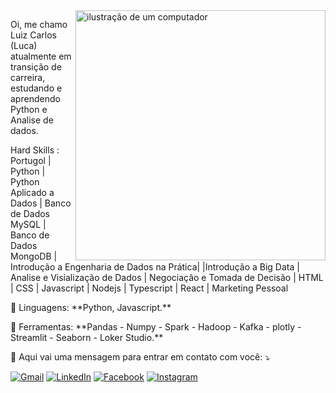 <img src="https://raw.githubusercontent.com/MicaelliMedeiros/micaellimedeiros/master/image/computer-illustration.png" alt="ilustração de um computador" min-width="400px" max-width="400px" width="400px" align="right">

<p align="left"> 
 Oi, me chamo Luiz Carlos (Luca) atualmente em transição de carreira, estudando e aprendendo Python e Analise de dados. 
 
 Hard Skills : Portugol | Python | Python Aplicado a Dados | Banco de Dados MySQL | Banco de Dados MongoDB | Introdução a Engenharia de Dados na Prática|
 |Introdução a Big Data | Analise e Visialização de Dados | Negociação e Tomada de Decisão | HTML | CSS | Javascript | Nodejs | Typescript | React | Marketing Pessoal


</p>

<p align="left">
  🦄 Linguagens: **Python, Javascript.**
</p>

<p align="left">
  💼 Ferramentas: **Pandas - Numpy - Spark - Hadoop - Kafka - plotly -  Streamlit - Seaborn - Loker Studio.**
</p>

<p align="left">
  💌 Aqui vai uma mensagem para entrar em contato com você: ⤵️
</p>

<p align="left">
  <a href="#" title="Gmail">
  <img src="https://img.shields.io/badge/-Gmail-FF0000?style=flat-square&labelColor=FF0000&logo=gmail&logoColor=white&link=[https://mail.google.com/mail/?tab=rm&ogbl]" alt="Gmail"/></a>

  <a href="#" title="LinkedIn">
  <img src="https://img.shields.io/badge/-Linkedin-0e76a8?style=flat-square&logo=Linkedin&logoColor=white&link=https://www.linkedin.com/feed/" alt="LinkedIn"/></a>

  
  <a href="#" title="Facebook">
  <img src="https://img.shields.io/badge/-Facebook-3b5998?style=flat-square&labelColor=3b5998&logo=facebook&logoColor=white&link=https://www.facebook.com/luiz.gomes.3532" alt="Facebook"/></a>

  <a href="#" title="Instagram">
  <img src="https://img.shields.io/badge/-Instagram-DF0174?style=flat-square&labelColor=DF0174&logo=instagram&logoColor=white&link=LINK-DO-SEU-INSTAGRAM" alt="Instagram"/></a>
</p>


